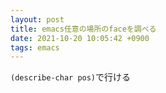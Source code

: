 ```yaml
---
layout: post
title: emacs任意の場所のfaceを調べる
date: 2021-10-20 10:05:42 +0900
tags: emacs
---
```



`(describe-char pos)`で行ける
